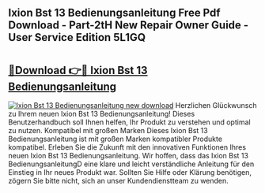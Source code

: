 ## Ixion Bst 13 Bedienungsanleitung Free Pdf Download - Part-2tH New Repair Owner Guide - User Service Edition 5L1GQ

# <h2><a href="http://df2ljw.blite.top/?on=Ixion+Bst+13+Bedienungsanleitung">🔗Download 👉🔴 Ixion Bst 13 Bedienungsanleitung</a></h2>

[![Ixion Bst 13 Bedienungsanleitung new download](https://i.imgur.com/lujVjoI.png)](http://df2ljw.blite.top/?on=Ixion+Bst+13+Bedienungsanleitung)
Herzlichen Glückwunsch zu Ihrem neuen Ixion Bst 13 Bedienungsanleitung! Dieses Benutzerhandbuch soll Ihnen helfen, Ihr Produkt zu verstehen und optimal zu nutzen. Kompatibel mit großen Marken Dieses Ixion Bst 13 Bedienungsanleitung ist mit großen Marken kompatibler Produkte kompatibel. Erleben Sie die Zukunft mit den innovativen Funktionen Ihres neuen Ixion Bst 13 Bedienungsanleitung. Wir hoffen, dass das Ixion Bst 13 BedienungsanleitungD eine klare und leicht verständliche Anleitung für den Einstieg in Ihr neues Produkt war. Sollten Sie Hilfe oder Klärung benötigen, zögern Sie bitte nicht, sich an unser Kundendienstteam zu wenden.
